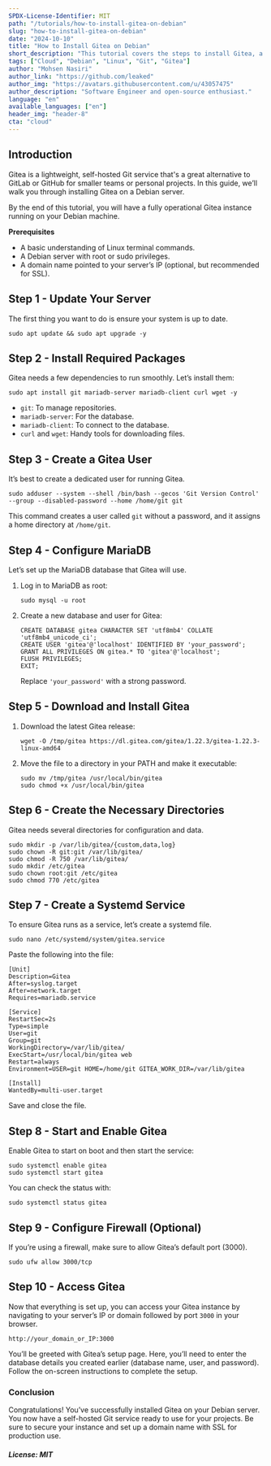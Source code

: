 ```yaml
---
SPDX-License-Identifier: MIT
path: "/tutorials/how-to-install-gitea-on-debian"
slug: "how-to-install-gitea-on-debian"
date: "2024-10-10"
title: "How to Install Gitea on Debian"
short_description: "This tutorial covers the steps to install Gitea, a lightweight self-hosted Git service, on a Debian server."
tags: ["Cloud", "Debian", "Linux", "Git", "Gitea"]
author: "Mohsen Nasiri"
author_link: "https://github.com/leaked"
author_img: "https://avatars.githubusercontent.com/u/43057475"
author_description: "Software Engineer and open-source enthusiast."
language: "en"
available_languages: ["en"]
header_img: "header-8"
cta: "cloud"
---
```


## Introduction

Gitea is a lightweight, self-hosted Git service that's a great alternative to GitLab or GitHub for smaller teams or personal projects. In this guide, we’ll walk you through installing Gitea on a Debian server.

By the end of this tutorial, you will have a fully operational Gitea instance running on your Debian machine.

**Prerequisites**

* A basic understanding of Linux terminal commands.
* A Debian server with root or sudo privileges.
* A domain name pointed to your server’s IP (optional, but recommended for SSL).

## Step 1 - Update Your Server

The first thing you want to do is ensure your system is up to date.

```shell
sudo apt update && sudo apt upgrade -y
```

## Step 2 - Install Required Packages

Gitea needs a few dependencies to run smoothly. Let’s install them:

```shell
sudo apt install git mariadb-server mariadb-client curl wget -y
```

* `git`: To manage repositories.
* `mariadb-server`: For the database.
* `mariadb-client`: To connect to the database.
* `curl` and `wget`: Handy tools for downloading files.

## Step 3 - Create a Gitea User

It’s best to create a dedicated user for running Gitea.

```shell
sudo adduser --system --shell /bin/bash --gecos 'Git Version Control' --group --disabled-password --home /home/git git
```

This command creates a user called `git` without a password, and it assigns a home directory at `/home/git`.

## Step 4 - Configure MariaDB

Let’s set up the MariaDB database that Gitea will use.

1. Log in to MariaDB as root:

   ```shell
   sudo mysql -u root
   ```

2. Create a new database and user for Gitea:

   ```shell
   CREATE DATABASE gitea CHARACTER SET 'utf8mb4' COLLATE 'utf8mb4_unicode_ci';
   CREATE USER 'gitea'@'localhost' IDENTIFIED BY 'your_password';
   GRANT ALL PRIVILEGES ON gitea.* TO 'gitea'@'localhost';
   FLUSH PRIVILEGES;
   EXIT;
   ```

   Replace `'your_password'` with a strong password.

## Step 5 - Download and Install Gitea

1. Download the latest Gitea release:

   ```shell
   wget -O /tmp/gitea https://dl.gitea.com/gitea/1.22.3/gitea-1.22.3-linux-amd64
   ```

2. Move the file to a directory in your PATH and make it executable:

   ```shell
   sudo mv /tmp/gitea /usr/local/bin/gitea
   sudo chmod +x /usr/local/bin/gitea
   ```

## Step 6 - Create the Necessary Directories

Gitea needs several directories for configuration and data.

```shell
sudo mkdir -p /var/lib/gitea/{custom,data,log}
sudo chown -R git:git /var/lib/gitea/
sudo chmod -R 750 /var/lib/gitea/
sudo mkdir /etc/gitea
sudo chown root:git /etc/gitea
sudo chmod 770 /etc/gitea
```

## Step 7 - Create a Systemd Service

To ensure Gitea runs as a service, let’s create a systemd file.

```shell
sudo nano /etc/systemd/system/gitea.service
```

Paste the following into the file:

```text
[Unit]
Description=Gitea
After=syslog.target
After=network.target
Requires=mariadb.service

[Service]
RestartSec=2s
Type=simple
User=git
Group=git
WorkingDirectory=/var/lib/gitea/
ExecStart=/usr/local/bin/gitea web
Restart=always
Environment=USER=git HOME=/home/git GITEA_WORK_DIR=/var/lib/gitea

[Install]
WantedBy=multi-user.target
```

Save and close the file.

## Step 8 - Start and Enable Gitea

Enable Gitea to start on boot and then start the service:

```shell
sudo systemctl enable gitea
sudo systemctl start gitea
```

You can check the status with:

```shell
sudo systemctl status gitea
```

## Step 9 - Configure Firewall (Optional)

If you’re using a firewall, make sure to allow Gitea’s default port (3000).

```shell
sudo ufw allow 3000/tcp
```

## Step 10 - Access Gitea

Now that everything is set up, you can access your Gitea instance by navigating to your server’s IP or domain followed by port `3000` in your browser.

```text
http://your_domain_or_IP:3000
```

You’ll be greeted with Gitea’s setup page. Here, you’ll need to enter the database details you created earlier (database name, user, and password). Follow the on-screen instructions to complete the setup.

### Conclusion

Congratulations! You’ve successfully installed Gitea on your Debian server. You now have a self-hosted Git service ready to use for your projects. Be sure to secure your instance and set up a domain name with SSL for production use.

##### License: MIT

<!--

Contributor's Certificate of Origin

By making a contribution to this project, I certify that:

(a) The contribution was created in whole or in part by me and I have
    the right to submit it under the license indicated in the file; or

(b) The contribution is based upon previous work that, to the best of my
    knowledge, is covered under an appropriate license and I have the
    right under that license to submit that work with modifications,
    whether created in whole or in part by me, under the same license
    (unless I am permitted to submit under a different license), as
    indicated in the file; or

(c) The contribution was provided directly to me by some other person
    who certified (a), (b) or (c) and I have not modified it.

(d) I understand and agree that this project and the contribution are
    public and that a record of the contribution (including all personal
    information I submit with it, including my sign-off) is maintained
    indefinitely and may be redistributed consistent with this project
    or the license(s) involved.

Signed-off-by: Mohsen Nasiri info@m0h53n.ir

-->
